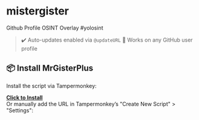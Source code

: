 # mistergister
Github Profile OSINT Overlay #yolosint


> ✔️ Auto-updates enabled via `@updateURL`
> 🧠 Works on any GitHub user profile


## 📦 Install MrGisterPlus

Install the script via Tampermonkey:

**[Click to Install](https://github.com/thesavant42/mistergister/raw/refs/heads/main/MrGisterPlus.user.js)**  
Or manually add the URL in Tampermonkey’s "Create New Script" > "Settings":
